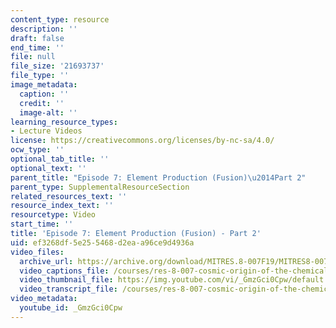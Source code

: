 ```yaml
---
content_type: resource
description: ''
draft: false
end_time: ''
file: null
file_size: '21693737'
file_type: ''
image_metadata:
  caption: ''
  credit: ''
  image-alt: ''
learning_resource_types:
- Lecture Videos
license: https://creativecommons.org/licenses/by-nc-sa/4.0/
ocw_type: ''
optional_tab_title: ''
optional_text: ''
parent_title: "Episode 7: Element Production (Fusion)\u2014Part 2"
parent_type: SupplementalResourceSection
related_resources_text: ''
resource_index_text: ''
resourcetype: Video
start_time: ''
title: 'Episode 7: Element Production (Fusion) - Part 2'
uid: ef3268df-5e25-5468-d2ea-a96ce9d4936a
video_files:
  archive_url: https://archive.org/download/MITRES.8-007F19/MITRES8-007F19_ep07_300k.mp4
  video_captions_file: /courses/res-8-007-cosmic-origin-of-the-chemical-elements-fall-2019/1fe4dce6d24859209a6ad86d22f7dc25_GmzGci0Cpw.vtt
  video_thumbnail_file: https://img.youtube.com/vi/_GmzGci0Cpw/default.jpg
  video_transcript_file: /courses/res-8-007-cosmic-origin-of-the-chemical-elements-fall-2019/9d57ec6484ecc5cdf1972f63107347e4_GmzGci0Cpw.pdf
video_metadata:
  youtube_id: _GmzGci0Cpw
---
```

